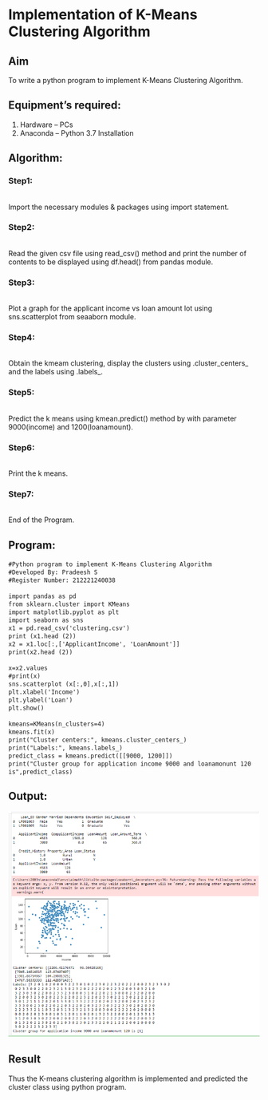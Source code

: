 # Implementation of K-Means Clustering Algorithm
## Aim
To write a python program to implement K-Means Clustering Algorithm.
## Equipment’s required:
1.	Hardware – PCs
2.	Anaconda – Python 3.7 Installation

## Algorithm:

### Step1:
<br>
Import the necessary modules & packages using import statement.

### Step2:
<br>
Read the given csv file using read_csv() method and print the number of contents to be displayed using df.head() from pandas module.

### Step3:
<br>
Plot a graph for the applicant income vs loan amount lot using sns.scatterplot from seaaborn module.

### Step4:
<br>
Obtain the kmeam clustering, display the clusters using .cluster_centers_ and the labels using .labels_.

### Step5:
<br>
Predict the k means using kmean.predict() method by with parameter 9000(income) and 1200(loanamount).

### Step6:
<br>
Print the k means.

### Step7:
<br>
End of the Program.

## Program:
```
#Python program to implement K-Means Clustering Algorithm
#Developed By: Pradeesh S
#Register Number: 212221240038

import pandas as pd
from sklearn.cluster import KMeans 
import matplotlib.pyplot as plt
import seaborn as sns 
x1 = pd.read_csv('clustering.csv') 
print (x1.head (2)) 
x2 = x1.loc[:,['ApplicantIncome', 'LoanAmount']] 
print(x2.head (2))

x=x2.values
#print(x)
sns.scatterplot (x[:,0],x[:,1])
plt.xlabel('Income')
plt.ylabel('Loan')
plt.show()

kmeans=KMeans(n_clusters=4)
kmeans.fit(x)
print("Cluster centers:", kmeans.cluster_centers_)
print("Labels:", kmeans.labels_)
predict_class = kmeans.predict([[9000, 1200]])
print("Cluster group for application income 9000 and loanamonunt 120 is",predict_class)
```
## Output:
![](./out.PNG)
## Result
Thus the K-means clustering algorithm is implemented and predicted the cluster class using python program.
